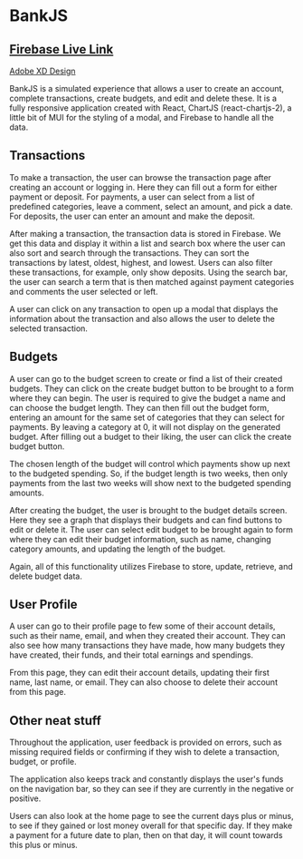 # BankJS

## [Firebase Live Link](https://bankjs.web.app)

[Adobe XD Design](https://xd.adobe.com/view/28155087-f6ec-4c2d-908d-3c60ec2a964c-7d46/)

BankJS is a simulated experience that allows a user to create an account, complete transactions, create budgets, and edit and delete these. It is a fully responsive application created with React, ChartJS (react-chartjs-2), a little bit of MUI for the styling of a modal, and Firebase to handle all the data.

## Transactions

To make a transaction, the user can browse the transaction page after creating an account or logging in. Here they can fill out a form for either payment or deposit. For payments, a user can select from a list of predefined categories, leave a comment, select an amount, and pick a date. For deposits, the user can enter an amount and make the deposit.

After making a transaction, the transaction data is stored in Firebase. We get this data and display it within a list and search box where the user can also sort and search through the transactions. They can sort the transactions by latest, oldest, highest, and lowest. Users can also filter these transactions, for example, only show deposits. Using the search bar, the user can search a term that is then matched against payment categories and comments the user selected or left.

A user can click on any transaction to open up a modal that displays the information about the transaction and also allows the user to delete the selected transaction.

## Budgets

A user can go to the budget screen to create or find a list of their created budgets. They can click on the create budget button to be brought to a form where they can begin. The user is required to give the budget a name and can choose the budget length. They can then fill out the budget form, entering an amount for the same set of categories that they can select for payments. By leaving a category at 0, it will not display on the generated budget. After filling out a budget to their liking, the user can click the create budget button.

The chosen length of the budget will control which payments show up next to the budgeted spending. So, if the budget length is two weeks, then only payments from the last two weeks will show next to the budgeted spending amounts.

After creating the budget, the user is brought to the budget details screen. Here they see a graph that displays their budgets and can find buttons to edit or delete it. The user can select edit budget to be brought again to form where they can edit their budget information, such as name, changing category amounts, and updating the length of the budget.

Again, all of this functionality utilizes Firebase to store, update, retrieve, and delete budget data.

## User Profile

A user can go to their profile page to few some of their account details, such as their name, email, and when they created their account. They can also see how many transactions they have made, how many budgets they have created, their funds, and their total earnings and spendings.

From this page, they can edit their account details, updating their first name, last name, or email. They can also choose to delete their account from this page.

## Other neat stuff

Throughout the application, user feedback is provided on errors, such as missing required fields or confirming if they wish to delete a transaction, budget, or profile.

The application also keeps track and constantly displays the user's funds on the navigation bar, so they can see if they are currently in the negative or positive.

Users can also look at the home page to see the current days plus or minus, to see if they gained or lost money overall for that specific day. If they make a payment for a future date to plan, then on that day, it will count towards this plus or minus.

